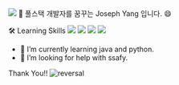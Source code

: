 <img src="https://capsule-render.vercel.app/api?type=slice&color=f7ecd8&height=300&section=header&text=capsule%20render&fontSize=90" />
👋 풀스택 개발자를 꿈꾸는 Joseph Yang 입니다. 😄 

🛠  Learning Skills
<img src="https://img.shields.io/badge/-Python-000000?style=flat&logo=Python">
<img src="https://img.shields.io/badge/-Java-000000?style=flat&logo=Java">
<img src="https://img.shields.io/badge/-JavaScript-000000?style=flat&logo=JavaScript">
<img src="https://img.shields.io/badge/-Git-000000?style=flat&logo=Git">

- 🌱 I’m currently learning java and python.
- 🤔 I’m looking for help with ssafy.

Thank You!!
![reversal](https://capsule-render.vercel.app/api?type=slice&reversal=true&color=gradient)
